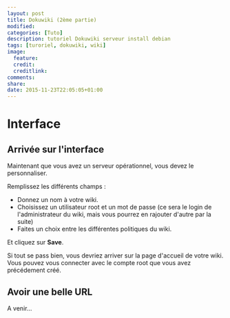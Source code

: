 ```yaml
---
layout: post
title: Dokuwiki (2ème partie)
modified:
categories: [Tuto]
description: tutoriel Dokuwiki serveur install debian
tags: [turoriel, dokuwiki, wiki]
image:
  feature:
  credit:
  creditlink:
comments:
share:
date: 2015-11-23T22:05:05+01:00
---
```


# Interface

## Arrivée sur l'interface

Maintenant que vous avez un serveur opérationnel, vous devez le personnaliser.

Remplissez les différents champs :
 * Donnez un nom à votre wiki.
 * Choisissez un utilisateur root et un mot de passe (ce sera le login de l'administrateur du wiki, mais vous pourrez en rajouter d'autre par la suite)
 * Faites un choix entre les différentes politiques du wiki.

Et cliquez sur **Save**.

Si tout se pass bien, vous devriez arriver sur la page d'accueil de votre wiki. Vous pouvez vous connecter avec le compte root que vous avez précédement créé.

## Avoir une belle URL

A venir...


